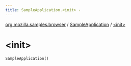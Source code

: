 ```yaml
---
title: SampleApplication.<init> - 
---
```


[org.mozilla.samples.browser](../index.html) / [SampleApplication](index.html) / [&lt;init&gt;](./-init-.html)

# &lt;init&gt;

`SampleApplication()`